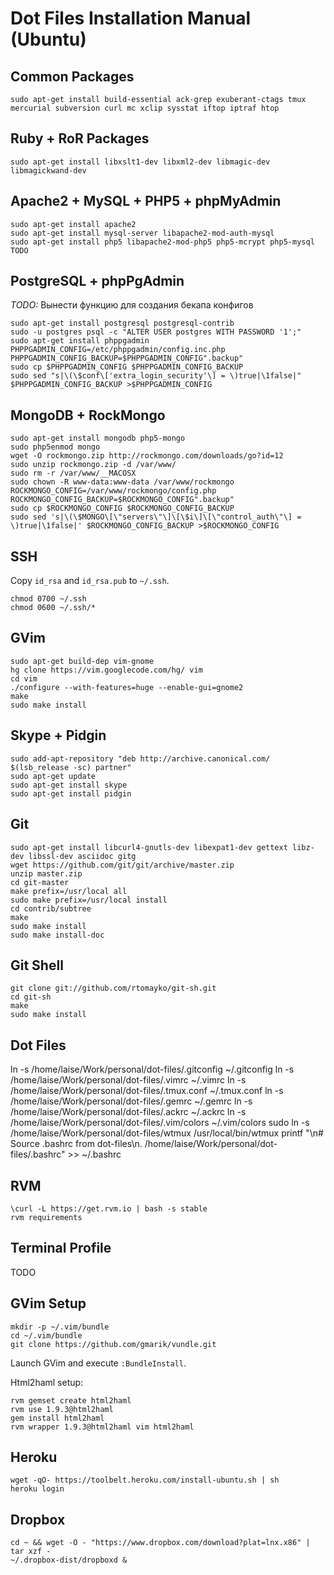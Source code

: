 # Dot Files Installation Manual (Ubuntu)

## Common Packages
```
sudo apt-get install build-essential ack-grep exuberant-ctags tmux mercurial subversion curl mc xclip sysstat iftop iptraf htop
```

## Ruby + RoR Packages
```
sudo apt-get install libxslt1-dev libxml2-dev libmagic-dev libmagickwand-dev
```

## Apache2 + MySQL + PHP5 + phpMyAdmin
```
sudo apt-get install apache2
sudo apt-get install mysql-server libapache2-mod-auth-mysql
sudo apt-get install php5 libapache2-mod-php5 php5-mcrypt php5-mysql
TODO
```

## PostgreSQL + phpPgAdmin

*TODO:*
Вынести функцию для создания бекапа конфигов

```
sudo apt-get install postgresql postgresql-contrib
sudo -u postgres psql -c "ALTER USER postgres WITH PASSWORD '1';"
sudo apt-get install phppgadmin
PHPPGADMIN_CONFIG=/etc/phppgadmin/config.inc.php
PHPPGADMIN_CONFIG_BACKUP=$PHPPGADMIN_CONFIG".backup"
sudo cp $PHPPGADMIN_CONFIG $PHPPGADMIN_CONFIG_BACKUP
sudo sed "s|\(\$conf\['extra_login_security'\] = \)true|\1false|" $PHPPGADMIN_CONFIG_BACKUP >$PHPPGADMIN_CONFIG
```

## MongoDB + RockMongo
```
sudo apt-get install mongodb php5-mongo
sudo php5enmod mongo
wget -O rockmongo.zip http://rockmongo.com/downloads/go?id=12
sudo unzip rockmongo.zip -d /var/www/
sudo rm -r /var/www/__MACOSX
sudo chown -R www-data:www-data /var/www/rockmongo
ROCKMONGO_CONFIG=/var/www/rockmongo/config.php
ROCKMONGO_CONFIG_BACKUP=$ROCKMONGO_CONFIG".backup"
sudo cp $ROCKMONGO_CONFIG $ROCKMONGO_CONFIG_BACKUP
sudo sed 's|\(\$MONGO\[\"servers\"\]\[\$i\]\[\"control_auth\"\] = \)true|\1false|' $ROCKMONGO_CONFIG_BACKUP >$ROCKMONGO_CONFIG
```

## SSH
Copy `id_rsa` and `id_rsa.pub` to `~/.ssh`.
```
chmod 0700 ~/.ssh
chmod 0600 ~/.ssh/*
```

## GVim
```
sudo apt-get build-dep vim-gnome
hg clone https://vim.googlecode.com/hg/ vim
cd vim
./configure --with-features=huge --enable-gui=gnome2
make
sudo make install
```

## Skype + Pidgin
```
sudo add-apt-repository "deb http://archive.canonical.com/ $(lsb_release -sc) partner"
sudo apt-get update
sudo apt-get install skype
sudo apt-get install pidgin
```

## Git
```
sudo apt-get install libcurl4-gnutls-dev libexpat1-dev gettext libz-dev libssl-dev asciidoc gitg
wget https://github.com/git/git/archive/master.zip
unzip master.zip
cd git-master
make prefix=/usr/local all
sudo make prefix=/usr/local install
cd contrib/subtree
make
sudo make install
sudo make install-doc
```

## Git Shell
```
git clone git://github.com/rtomayko/git-sh.git
cd git-sh
make
sudo make install
```

## Dot Files
ln -s /home/laise/Work/personal/dot-files/.gitconfig ~/.gitconfig
ln -s /home/laise/Work/personal/dot-files/.vimrc ~/.vimrc
ln -s /home/laise/Work/personal/dot-files/.tmux.conf ~/.tmux.conf
ln -s /home/laise/Work/personal/dot-files/.gemrc ~/.gemrc
ln -s /home/laise/Work/personal/dot-files/.ackrc ~/.ackrc
ln -s /home/laise/Work/personal/dot-files/.vim/colors ~/.vim/colors
sudo ln -s /home/laise/Work/personal/dot-files/wtmux /usr/local/bin/wtmux
printf "\n# Source .bashrc from dot-files\n. /home/laise/Work/personal/dot-files/.bashrc" >> ~/.bashrc

## RVM
```
\curl -L https://get.rvm.io | bash -s stable
rvm requirements
```

## Terminal Profile
TODO

## GVim Setup
```
mkdir -p ~/.vim/bundle
cd ~/.vim/bundle
git clone https://github.com/gmarik/vundle.git
```
Launch GVim and execute `:BundleInstall`.

Html2haml setup:
```
rvm gemset create html2haml
rvm use 1.9.3@html2haml
gem install html2haml
rvm wrapper 1.9.3@html2haml vim html2haml
```

## Heroku
```
wget -qO- https://toolbelt.heroku.com/install-ubuntu.sh | sh
heroku login
```

## Dropbox
```
cd ~ && wget -O - "https://www.dropbox.com/download?plat=lnx.x86" | tar xzf -
~/.dropbox-dist/dropboxd &
```
